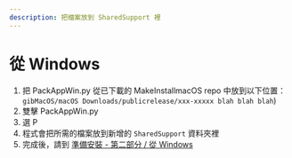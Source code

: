 ```yaml
---
description: 把檔案放到 SharedSupport 裡
---
```


# 從 Windows

1. 把 PackAppWin.py 從已下載的 MakeInstallmacOS repo 中放到以下位置：`gibMacOS/macOS Downloads/publicrelease/xxx-xxxxx blah blah blah`\)
2. 雙擊 PackAppWin.py
3. 選 P
4. 程式會把所需的檔案放到新增的 `SharedSupport` 資料夾裡
5. 完成後，請到 [準備安裝 - 第二部分 / 從 Windows](../offline-part-3/windows.md)

